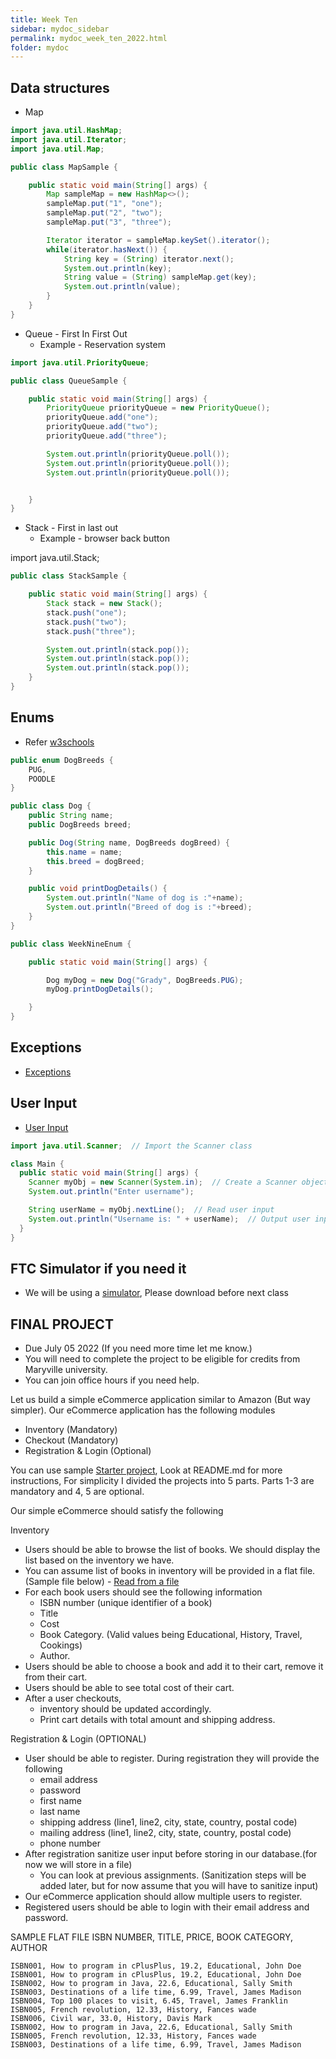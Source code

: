 ```yaml
---
title: Week Ten
sidebar: mydoc_sidebar
permalink: mydoc_week_ten_2022.html
folder: mydoc
---
```


## Data structures

* Map

```java
import java.util.HashMap;
import java.util.Iterator;
import java.util.Map;

public class MapSample {

    public static void main(String[] args) {
        Map sampleMap = new HashMap<>();
        sampleMap.put("1", "one");
        sampleMap.put("2", "two");
        sampleMap.put("3", "three");

        Iterator iterator = sampleMap.keySet().iterator();
        while(iterator.hasNext()) {
            String key = (String) iterator.next();
            System.out.println(key);
            String value = (String) sampleMap.get(key);
            System.out.println(value);
        }
    }
}
```

* Queue - First In First Out
  * Example - Reservation system

```java
import java.util.PriorityQueue;

public class QueueSample {

    public static void main(String[] args) {
        PriorityQueue priorityQueue = new PriorityQueue();
        priorityQueue.add("one");
        priorityQueue.add("two");
        priorityQueue.add("three");

        System.out.println(priorityQueue.poll());
        System.out.println(priorityQueue.poll());
        System.out.println(priorityQueue.poll());


    }
}
```

* Stack - First in last out
  * Example - browser back button

import java.util.Stack;

```java
public class StackSample {

    public static void main(String[] args) {
        Stack stack = new Stack();
        stack.push("one");
        stack.push("two");
        stack.push("three");

        System.out.println(stack.pop());
        System.out.println(stack.pop());
        System.out.println(stack.pop());
    }
}
```

## Enums

* Refer [w3schools](https://www.w3schools.com/java/java_enums.asp)

```java
public enum DogBreeds {
    PUG,
    POODLE
}
```

```java
public class Dog {
    public String name;
    public DogBreeds breed;

    public Dog(String name, DogBreeds dogBreed) {
        this.name = name;
        this.breed = dogBreed;
    }

    public void printDogDetails() {
        System.out.println("Name of dog is :"+name);
        System.out.println("Breed of dog is :"+breed);
    }
}
```

```java
public class WeekNineEnum {

    public static void main(String[] args) {

        Dog myDog = new Dog("Grady", DogBreeds.PUG);
        myDog.printDogDetails();

    }
}
```

## Exceptions

* [Exceptions](https://www.w3schools.com/java/java_try_catch.asp)



## User Input

* [User Input](https://www.w3schools.com/java/java_user_input.asp)

```java
import java.util.Scanner;  // Import the Scanner class

class Main {
  public static void main(String[] args) {
    Scanner myObj = new Scanner(System.in);  // Create a Scanner object
    System.out.println("Enter username");

    String userName = myObj.nextLine();  // Read user input
    System.out.println("Username is: " + userName);  // Output user input
  }
}
```


## FTC Simulator if you need it

* We will be using a [simulator](https://github.com/Beta8397/virtual_robot), Please download before next class


## FINAL PROJECT

* Due July 05 2022 (If you need more time let me know.)
* You will need to complete the project to be eligible for credits from Maryville university.
* You can join office hours if you need help.

Let us build a simple eCommerce application similar to Amazon (But way simpler). Our eCommerce application has the following modules


* Inventory (Mandatory)
* Checkout (Mandatory)
* Registration & Login (Optional)

You can use sample [Starter project](https://github.com/rambethina/ECommerceFinalStarter), Look at README.md for more instructions, For simplicity I divided the projects into 5 parts. Parts 1-3 are mandatory and 4, 5 are optional.

Our simple eCommerce should satisfy the following

Inventory
* Users should be able to browse the list of books. We should display the list based on the inventory we have.
* You can assume list of books in inventory will be provided in a flat file.(Sample file below) - [Read from a file](https://rambethina.github.io/java/mydoc_week_nine.html#working-with-files)
* For each book users should see the following information
    * ISBN number (unique identifier of a book)
    * Title
    * Cost
    * Book Category. (Valid values being Educational, History, Travel, Cookings)
    * Author.
* Users should be able to choose a book and add it to their cart, remove it from their cart.
* Users should be able to see total cost of their cart.
* After a user checkouts, 
    * inventory should be updated accordingly.
    * Print cart details with total amount and shipping address.



Registration & Login (OPTIONAL)

* User should be able to register. During registration they will provide the following
    * email address
    * password
    * first name
    * last name
    * shipping address (line1, line2, city, state, country, postal code)
    * mailing address (line1, line2, city, state, country, postal code)
    * phone number
* After registration sanitize user input before storing in our database.(for now we will store in a file)
    * You can look at previous assignments. (Sanitization steps will be added later, but for now assume that you will have to sanitize input)
* Our eCommerce application should allow multiple users to register.
* Registered users should be able to login with their email address and password.

SAMPLE FLAT FILE
ISBN NUMBER, TITLE, PRICE, BOOK CATEGORY, AUTHOR
```
ISBN001, How to program in cPlusPlus, 19.2, Educational, John Doe
ISBN001, How to program in cPlusPlus, 19.2, Educational, John Doe
ISBN002, How to program in Java, 22.6, Educational, Sally Smith
ISBN003, Destinations of a life time, 6.99, Travel, James Madison
ISBN004, Top 100 places to visit, 6.45, Travel, James Franklin
ISBN005, French revolution, 12.33, History, Fances wade
ISBN006, Civil war, 33.0, History, Davis Mark
ISBN002, How to program in Java, 22.6, Educational, Sally Smith
ISBN005, French revolution, 12.33, History, Fances wade
ISBN003, Destinations of a life time, 6.99, Travel, James Madison
```
